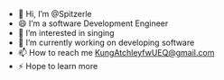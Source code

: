 - 👋 Hi, I’m @Spitzerle
- 😄 I’m a software Development Engineer
- 👀 I’m interested in singing
- 🌱 I’m currently working on developing software
- 📫 How to reach me KungAtchleyfwUEQ@gmail.com
- ⚡ Hope to learn more

<!---
Spitzerle/Spitzerle is a ✨ special ✨ repository because its `README.md` (this file) appears on your GitHub profile.
You can click the Preview link to take a look at your changes.
--->
